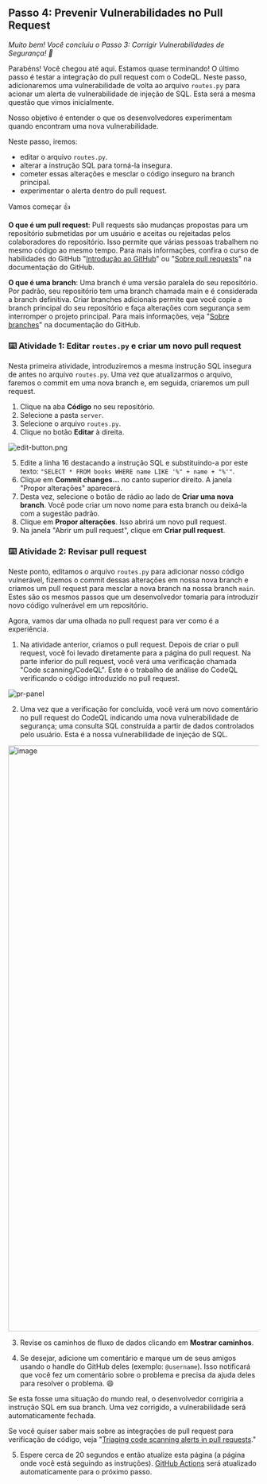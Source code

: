 <!--
  <<< Author notes: Step 4 >>>
  Start this step by acknowledging the previous step.
  Define terms and link to docs.github.com.
  TBD-step-4-notes.
-->

## Passo 4: Prevenir Vulnerabilidades no Pull Request

_Muito bem! Você concluiu o Passo 3: Corrigir Vulnerabilidades de Segurança! :partying_face:_

Parabéns! Você chegou até aqui. Estamos quase terminando! O último passo é testar a integração do pull request com o CodeQL. Neste passo, adicionaremos uma vulnerabilidade de volta ao arquivo `routes.py` para acionar um alerta de vulnerabilidade de injeção de SQL. Esta será a mesma questão que vimos inicialmente.

Nosso objetivo é entender o que os desenvolvedores experimentam quando encontram uma nova vulnerabilidade.

Neste passo, iremos:
- editar o arquivo `routes.py`.
- alterar a instrução SQL para torná-la insegura.
- cometer essas alterações e mesclar o código inseguro na branch principal.
- experimentar o alerta dentro do pull request.

Vamos começar 👍

**O que é um pull request**: Pull requests são mudanças propostas para um repositório submetidas por um usuário e aceitas ou rejeitadas pelos colaboradores do repositório. Isso permite que várias pessoas trabalhem no mesmo código ao mesmo tempo. Para mais informações, confira o curso de habilidades do GitHub "[Introdução ao GitHub](https://github.com/skills/introduction-to-github)" ou "[Sobre pull requests](https://docs.github.com/en/pull-requests/collaborating-with-pull-requests/proposing-changes-to-your-work-with-pull-requests/about-pull-requests)" na documentação do GitHub.

**O que é uma branch**: Uma branch é uma versão paralela do seu repositório. Por padrão, seu repositório tem uma branch chamada main e é considerada a branch definitiva. Criar branches adicionais permite que você copie a branch principal do seu repositório e faça alterações com segurança sem interromper o projeto principal. Para mais informações, veja "[Sobre branches](https://docs.github.com/en/pull-requests/collaborating-with-pull-requests/proposing-changes-to-your-work-with-pull-requests/about-branches#)" na documentação do GitHub.

### :keyboard: Atividade 1: Editar `routes.py` e criar um novo pull request

Nesta primeira atividade, introduziremos a mesma instrução SQL insegura de antes no arquivo `routes.py`. Uma vez que atualizarmos o arquivo, faremos o commit em uma nova branch e, em seguida, criaremos um pull request.

  1. Clique na aba **Código** no seu repositório.
  2. Selecione a pasta `server`.
  3. Selecione o arquivo `routes.py`.
  4. Clique no botão **Editar** à direita.

![edit-button.png](/images/edit-button.png)

  5. Edite a linha 16 destacando a instrução SQL e substituindo-a por este texto: `"SELECT * FROM books WHERE name LIKE '%" + name + "%'"`.
  6. Clique em **Commit changes...** no canto superior direito. A janela "Propor alterações" aparecerá.
  7. Desta vez, selecione o botão de rádio ao lado de **Criar uma nova branch**. Você pode criar um novo nome para esta branch ou deixá-la com a sugestão padrão.
  8. Clique em **Propor alterações**. Isso abrirá um novo pull request.
  9. Na janela "Abrir um pull request", clique em **Criar pull request**.

### :keyboard: Atividade 2: Revisar pull request

Neste ponto, editamos o arquivo `routes.py` para adicionar nosso código vulnerável, fizemos o commit dessas alterações em nossa nova branch e criamos um pull request para mesclar a nova branch na nossa branch `main`. Estes são os mesmos passos que um desenvolvedor tomaria para introduzir novo código vulnerável em um repositório.

Agora, vamos dar uma olhada no pull request para ver como é a experiência.

1. Na atividade anterior, criamos o pull request. Depois de criar o pull request, você foi levado diretamente para a página do pull request. Na parte inferior do pull request, você verá uma verificação chamada "Code scanning/CodeQL". Este é o trabalho de análise do CodeQL verificando o código introduzido no pull request.

![pr-panel](/images/pr-panel.png)

2. Uma vez que a verificação for concluída, você verá um novo comentário no pull request do CodeQL indicando uma nova vulnerabilidade de segurança; uma consulta SQL construída a partir de dados controlados pelo usuário. Esta é a nossa vulnerabilidade de injeção de SQL.

  <img width="1180" alt="image" src="https://github.com/leftrightleft/enable-code-scanning/assets/4910518/378bd766-ef61-4619-ab3c-bf2c8d9618d7">

3. Revise os caminhos de fluxo de dados clicando em **Mostrar caminhos**.

4. Se desejar, adicione um comentário e marque um de seus amigos usando o handle do GitHub deles (exemplo: `@username`). Isso notificará que você fez um comentário sobre o problema e precisa da ajuda deles para resolver o problema. 😄

Se esta fosse uma situação do mundo real, o desenvolvedor corrigiria a instrução SQL em sua branch. Uma vez corrigido, a vulnerabilidade será automaticamente fechada.

Se você quiser saber mais sobre as integrações de pull request para verificação de código, veja "[Triaging code scanning alerts in pull requests](https://docs.github.com/en/code-security/code-scanning/automatically-scanning-your-code-for-vulnerabilities-and-errors/triaging-code-scanning-alerts-in-pull-requests)."

5. Espere cerca de 20 segundos e então atualize esta página (a página onde você está seguindo as instruções). [GitHub Actions](https://docs.github.com/en/actions) será atualizado automaticamente para o próximo passo.
